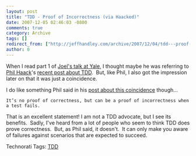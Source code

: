 ```yaml
---
layout: post
title: "TDD - Proof of Incorrectness (via Haacked)"
date: 2007-12-05 02:46:03 -0800
comments: true
category: Archive
tags: []
redirect_from: ["http://jeffhandley.com/archive/2007/12/04/tdd---proof-of-incorrectness-via-haacked.aspx"].aspx
author: 0
---
```

<!-- more -->
<p>When I read part 1 of <a href="http://www.joelonsoftware.com/items/2007/12/03.html" target="_blank">Joel's talk at Yale</a>, I thought maybe he was referring to <a href="http://haacked.com/" target="_blank">Phil Haack</a>'s <a href="http://haacked.com/archive/2007/11/16/what-exactly-are-you-trying-to-prove.aspx" target="_blank">recent post about TDD</a>.  But, like Phil, I also got the impression later on that it was just a coincidence. </p>  <p>I do like something Phil said in his <a href="http://haacked.com/archive/2007/12/04/was-my-code-provability-post-an-inspiration-to-joel.aspx" target="_blank">post about this coincidence</a> though...</p>  <p><code>It’s no proof of correctness, but can be a proof of incorrectness when a test fails.</code></p>  <p>That is an excellent statement! I am not a TDD advocate, but I see its benefits.  Sadly, I've heard from a lot of people who seem to think TDD does prove correctness.  But, as Phil said, it doesn't.  It can only make you aware of failures against scenarios that are expected to succeed.</p>  <div class="wlWriterSmartContent" id="scid:0767317B-992E-4b12-91E0-4F059A8CECA8:007dfefb-ae52-4b26-9d97-2724e53bb469" style="padding-right: 0px; display: inline; padding-left: 0px; padding-bottom: 0px; margin: 0px; padding-top: 0px">Technorati Tags: <a href="http://technorati.com/tags/TDD" rel="tag">TDD</a></div>

